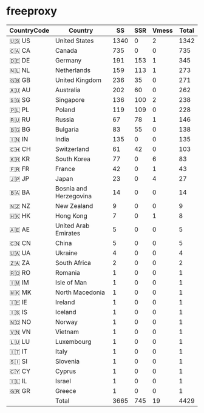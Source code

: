 # freeproxy

|CountryCode|Country|SS|SSR|Vmess|Total|
|  ----  | ----  |  ----  | ----  |  ----  | ----  |
|🇺🇸 US|United States|1340|0|2|1342|
|🇨🇦 CA|Canada|735|0|0|735|
|🇩🇪 DE|Germany|191|153|1|345|
|🇳🇱 NL|Netherlands|159|113|1|273|
|🇬🇧 GB|United Kingdom|236|35|0|271|
|🇦🇺 AU|Australia|202|60|0|262|
|🇸🇬 SG|Singapore|136|100|2|238|
|🇵🇱 PL|Poland|119|109|0|228|
|🇷🇺 RU|Russia|67|78|1|146|
|🇧🇬 BG|Bulgaria|83|55|0|138|
|🇮🇳 IN|India|135|0|0|135|
|🇨🇭 CH|Switzerland|61|42|0|103|
|🇰🇷 KR|South Korea|77|0|6|83|
|🇫🇷 FR|France|42|0|1|43|
|🇯🇵 JP|Japan|23|0|4|27|
|🇧🇦 BA|Bosnia and Herzegovina|14|0|0|14|
|🇳🇿 NZ|New Zealand|9|0|0|9|
|🇭🇰 HK|Hong Kong|7|0|1|8|
|🇦🇪 AE|United Arab Emirates|5|0|0|5|
|🇨🇳 CN|China|5|0|0|5|
|🇺🇦 UA|Ukraine|4|0|0|4|
|🇿🇦 ZA|South Africa|2|0|0|2|
|🇷🇴 RO|Romania|1|0|0|1|
|🇮🇲 IM|Isle of Man|1|0|0|1|
|🇲🇰 MK|North Macedonia|1|0|0|1|
|🇮🇪 IE|Ireland|1|0|0|1|
|🇮🇸 IS|Iceland|1|0|0|1|
|🇳🇴 NO|Norway|1|0|0|1|
|🇻🇳 VN|Vietnam|1|0|0|1|
|🇱🇺 LU|Luxembourg|1|0|0|1|
|🇮🇹 IT|Italy|1|0|0|1|
|🇸🇮 SI|Slovenia|1|0|0|1|
|🇨🇾 CY|Cyprus|1|0|0|1|
|🇮🇱 IL|Israel|1|0|0|1|
|🇬🇷 GR|Greece|1|0|0|1|
||Total|3665|745|19|4429|
